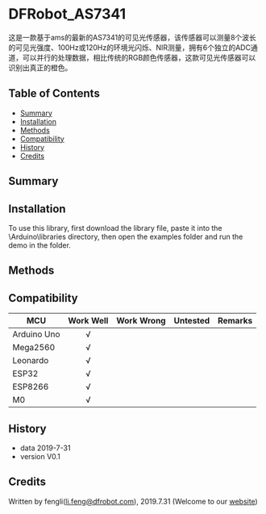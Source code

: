 # DFRobot_AS7341

这是一款基于ams的最新的AS7341的可见光传感器，该传感器可以测量8个波长的可见光强度、100Hz或120Hz的环境光闪烁、NIR测量，拥有6个独立的ADC通道，可以并行的处理数据，相比传统的RGB颜色传感器，这款可见光传感器可以识别出真正的橙色。 

## Table of Contents

* [Summary](#summary)
* [Installation](#installation)
* [Methods](#methods)
* [Compatibility](#compatibility)
* [History](#history)
* [Credits](#credits)

## Summary



## Installation

To use this library, first download the library file, paste it into the \Arduino\libraries directory, then open the examples folder and run the demo in the folder.

## Methods


## Compatibility

MCU                | Work Well    | Work Wrong   | Untested    | Remarks
------------------ | :----------: | :----------: | :---------: | -----
Arduino Uno        |      √       |              |             | 
Mega2560        |      √       |              |             | 
Leonardo        |      √       |              |             | 
ESP32        |      √       |              |             | 
ESP8266        |      √       |              |             | 
M0        |      √       |              |             | 


## History

- data 2019-7-31
- version V0.1


## Credits

Written by fengli(li.feng@dfrobot.com), 2019.7.31 (Welcome to our [website](https://www.dfrobot.com/))





